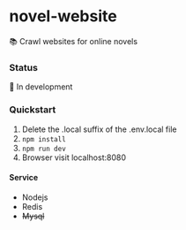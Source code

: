# novel-website

📚 Crawl websites for online novels

### Status

🚧 In development

### Quickstart

1. Delete the .local suffix of the .env.local file
2. ```npm install```
3. ```npm run dev```
4. Browser visit localhost:8080

#### Service

- Nodejs
- Redis
- ~~Mysql~~



